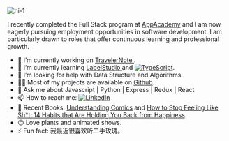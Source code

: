 ![hi-1](https://github.com/Shununit6/Shununit6/assets/29720392/5650abd0-ff50-4563-932c-43cabf11c6f9)

I recently completed the Full Stack program at [AppAcademy](https://www.appacademy.io/course/part-time/software-engineer-online) and I am now eagerly pursuing employment opportunities in software development. I am particularly drawn to roles that offer continuous learning and professional growth.

- 🔭 I’m currently working on [TravelerNote ](https://github.com/Shununit6/TravelerNote).
- 🌱 I’m currently learning [LabelStudio ](https://labelstud.io/) and [![TypeScript](https://img.shields.io/badge/typescript-%23007ACC.svg?style=for-the-badge&logo=typescript&logoColor=white)](https://www.typescriptlang.org/).
- 🤔 I’m looking for help with Data Structure and Algorithms.
- 👨‍💻 Most of my projects are available on [Github]().
- 💬 Ask me about Javascript | Python | Express | Redux | React
- 📫 How to reach me: [![LinkedIn](https://img.shields.io/badge/linkedin-%230077B5.svg?style=for-the-badge&logo=linkedin&logoColor=white)](https://www.linkedin.com/in/shun-xu-a0895918b/)
- 📖 Recent Books: [Understanding Comics](https://scottmccloud.com/2-print/1-uc/) and [How to Stop Feeling Like Sh*t: 14 Habits that Are Holding You Back from Happiness](https://www.barnesandnoble.com/w/how-to-stop-feeling-like-sh-t-andrea-owen/1126365131)
- 😊 Love plants and animated shows.
- ⚡ Fun fact: 我最近很喜欢听二手玫瑰。

<!--
**Shununit6/Shununit6** is a ✨ _special_ ✨ repository because its `README.md` (this file) appears on your GitHub profile.

Here are some ideas to get you started:

- 🔭 I’m currently working on ...
- 🌱 I’m currently learning ...
- 👯 I’m looking to collaborate on ...
- 🤔 I’m looking for help with ...
- 💬 Ask me about ...
- 📫 How to reach me: ...
- 😄 Pronouns: ...
- ⚡ Fun fact: ...
I am presently employed as a Data Annotator at [SurveyMonkey](https://www.surveymonkey.com/), collaborating with Data Scientists to enhance model performance.
-->
